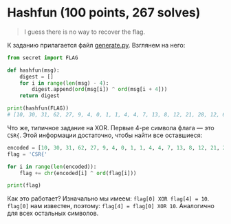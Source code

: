 # Hashfun (100 points, 267 solves)

> I guess there is no way to recover the flag.

К заданию прилагается файл [generate.py](./generate.py). Взглянем на него:

```python
from secret import FLAG

def hashfun(msg):
    digest = []
    for i in range(len(msg) - 4):
        digest.append(ord(msg[i]) ^ ord(msg[i + 4]))
    return digest

print(hashfun(FLAG))
# [10, 30, 31, 62, 27, 9, 4, 0, 1, 1, 4, 4, 7, 13, 8, 12, 21, 28, 12, 6, 60]
```

Что же, типичное задание на XOR. Первые 4-ре символа флага — это `CSR{`. Этой информации достаточно, чтобы найти все
оставшиеся:

```python
encoded = [10, 30, 31, 62, 27, 9, 4, 0, 1, 1, 4, 4, 7, 13, 8, 12, 21, 28, 12, 6, 60]
flag = 'CSR{'

for i in range(len(encoded)):
    flag += chr(encoded[i] ^ ord(flag[i]))

print(flag)
```

Как это работает? Изначально мы имеем: `flag[0] XOR flag[4] = 10`. `flag[0]` нам известен, поэтому: `flag[4] = flag[0]
XOR 10`. Аналогично для всех остальных символов.